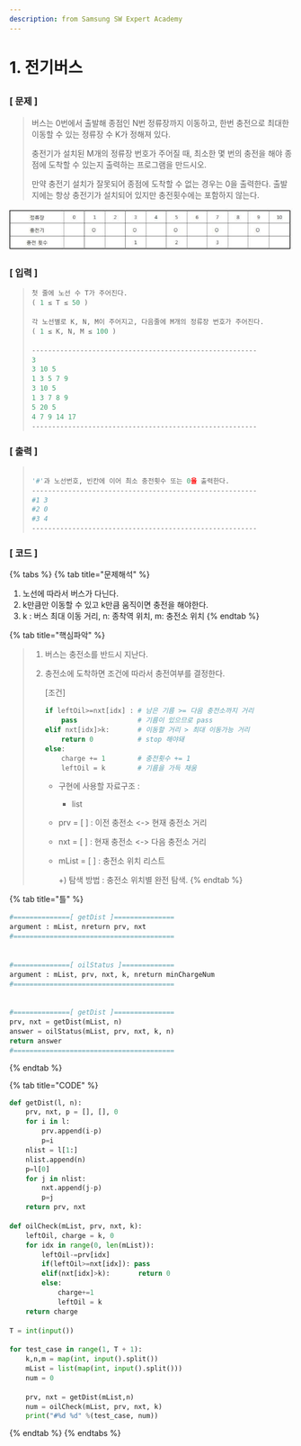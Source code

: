 ```yaml
---
description: from Samsung SW Expert Academy
---
```


# 1. 전기버스

## 

### \[ 문제 \]

> 버스는 0번에서 출발해 종점인 N번 정류장까지 이동하고, 한번 충전으로 최대한 이동할 수 있는 정류장 수 K가 정해져 있다.
>
> 충전기가 설치된 M개의 정류장 번호가 주어질 때, 최소한 몇 번의 충전을 해야 종점에 도착할 수 있는지 출력하는 프로그램을 만드시오.
>
> 만약 충전기 설치가 잘못되어 종점에 도착할 수 없는 경우는 0을 출력한다. 출발지에는 항상 충전기가 설치되어 있지만 충전횟수에는 포함하지 않는다.

![](../../.gitbook/assets/samsung_1.jpg)

### \[ 입력 \] ​​​​

> ```python
> 첫 줄에 노선 수 T가 주어진다.  
> ( 1 ≤ T ≤ 50 )
>
> 각 노선별로 K, N, M이 주어지고, 다음줄에 M개의 정류장 번호가 주어진다. 
> ( 1 ≤ K, N, M ≤ 100 )
>
> --------------------------------------------------------
> 3
> 3 10 5
> 1 3 5 7 9
> 3 10 5
> 1 3 7 8 9
> 5 20 5
> 4 7 9 14 17
> --------------------------------------------------------
> ```

###  \[ 출력 \]

> ```python
>
> '#'과 노선번호, 빈칸에 이어 최소 충전횟수 또는 0을 출력한다.
> --------------------------------------------------------
> #1 3
> #2 0
> #3 4
> --------------------------------------------------------
> ```

### \[ 코드 \]

{% tabs %}
{% tab title="문제해석" %}
1. 노선에 따라서 버스가 다닌다.
2. k만큼만 이동할 수 있고 k만큼 움직이면 충전을 해야한다.
3. k : 버스 최대 이동 거리, n: 종착역 위치, m: 충전소 위치
{% endtab %}

{% tab title="핵심파악" %}
> 1. 버스는 충전소를 반드시 지난다.
> 2. 충전소에 도착하면 조건에 따라서 충전여부를 결정한다.
>
>    \[조건\]
>
>    ```python
>    if leftOil>=nxt[idx] : # 남은 기름 >= 다음 충전소까지 거리    
>        pass               # 기름이 있으므로 pass
>    elif nxt[idx]>k:       # 이동할 거리 > 최대 이동가능 거리    
>        return 0           # stop 해야돼
>    else:
>        charge += 1        # 충전횟수 += 1    
>        leftOil = k        # 기름을 가득 채움
>    ```
>
>    * 구현에 사용할 자료구조 :
>      * list
>    * prv = \[ \] : 이전 충전소 &lt;-&gt; 현재 충전소 거리
>    * nxt = \[ \]   :  현재 충전소 &lt;-&gt; 다음 충전소 거리
>    * mList = \[ \] : 충전소 위치 리스트
>
>      +\) 탐색 방법 : 충전소 위치별 완전 탐색.
{% endtab %}

{% tab title="틀" %}
```python
#==============[ getDist ]===============
argument : mList, nreturn prv, nxt
#========================================


#==============[ oilStatus ]=============
argument : mList, prv, nxt, k, nreturn minChargeNum
#========================================


#==============[ getDist ]===============
prv, nxt = getDist(mList, n)
answer = oilStatus(mList, prv, nxt, k, n)
return answer
#========================================
```
{% endtab %}

{% tab title="CODE" %}
```python
def getDist(l, n):
	prv, nxt, p = [], [], 0
	for i in l:
		prv.append(i-p)
		p=i
	nlist = l[1:]
	nlist.append(n)
	p=l[0]
	for j in nlist:
		nxt.append(j-p)
		p=j
	return prv, nxt

def oilCheck(mList, prv, nxt, k):
	leftOil, charge = k, 0
	for idx in range(0, len(mList)):
		leftOil-=prv[idx]
		if(leftOil>=nxt[idx]): pass
		elif(nxt[idx]>k): 		return 0
		else:
			charge+=1
			leftOil = k
	return charge
    
T = int(input())

for test_case in range(1, T + 1):
	k,n,m = map(int, input().split())
	mList = list(map(int, input().split()))
	num = 0

	prv, nxt = getDist(mList,n)
	num = oilCheck(mList, prv, nxt, k)
	print("#%d %d" %(test_case, num))
```
{% endtab %}
{% endtabs %}

